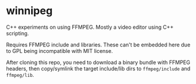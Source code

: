 # winnipeg

C++ experiments on using FFMPEG. Mostly a video editor using C++ scripting.

Requires FFMPEG include and libraries. These can't be embedded here due to GPL
being incompatible with MIT license.

After cloning this repo, you need to download a binary bundle with FFMPEG
headers, then copy/symlink the target include/lib dirs to `ffmpeg/include` and
`ffmpeg/lib`.
